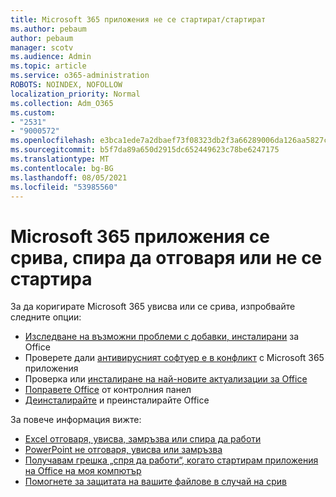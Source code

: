```yaml
---
title: Microsoft 365 приложения не се стартират/стартират
ms.author: pebaum
author: pebaum
manager: scotv
ms.audience: Admin
ms.topic: article
ms.service: o365-administration
ROBOTS: NOINDEX, NOFOLLOW
localization_priority: Normal
ms.collection: Adm_O365
ms.custom:
- "2531"
- "9000572"
ms.openlocfilehash: e3bca1ede7a2dbaef73f08323db2f3a66289006da126aa5827cff6c78cf20128
ms.sourcegitcommit: b5f7da89a650d2915dc652449623c78be6247175
ms.translationtype: MT
ms.contentlocale: bg-BG
ms.lasthandoff: 08/05/2021
ms.locfileid: "53985560"
---
```

# <a name="microsoft-365-apps-crash-stop-responding-or-dont-launch"></a>Microsoft 365 приложения се срива, спира да отговаря или не се стартира

За да коригирате Microsoft 365 увисва или се срива, изпробвайте следните опции:

- [Изследване на възможни проблеми с добавки, инсталирани](https://support.office.com/article/powerpoint-isn-t-responding-hangs-or-freezes-652ede6e-e3d2-449a-a07f-8c800dfb948d#bkmk_addins) за Office
- Проверете дали [антивирусният софтуер е в конфликт](https://support.office.com/article/powerpoint-isn-t-responding-hangs-or-freezes-652ede6e-e3d2-449a-a07f-8c800dfb948d?ocmsassetID#bkmk_conflict) с Microsoft 365 приложения
- Проверка или [инсталиране на най-новите актуализации за Office](https://support.office.com/article/update-office-and-your-computer-with-microsoft-update-2ab296f3-7f03-43a2-8e50-46de917611c5)
- [Поправете Office](https://support.office.com/article/repair-an-office-application-7821d4b6-7c1d-4205-aa0e-a6b40c5bb88b) от контролния панел
- [Деинсталирайте](https://support.office.com/article/uninstall-office-from-a-pc-9dd49b83-264a-477a-8fcc-2fdf5dbf61d8) и преинсталирайте Office

За повече информация вижте:
- [Excel отговаря, увисва, замръзва или спира да работи](https://support.office.com/article/excel-not-responding-hangs-freezes-or-stops-working-37e7d3c9-9e84-40bf-a805-4ca6853a1ff4)
- [PowerPoint не отговаря, увисва или замръзва](https://support.office.com/article/powerpoint-isn-t-responding-hangs-or-freezes-652ede6e-e3d2-449a-a07f-8c800dfb948d)
- [Получавам грешка „спря да работи“, когато стартирам приложения на Office на моя компютър](https://support.office.com/article/i-get-a-stopped-working-error-when-i-start-office-applications-on-my-pc-52bd7985-4e99-4a35-84c8-2d9b8301a2fa)
- [Помогнете за защитата на вашите файлове в случай на срив](https://support.office.com/article/help-protect-your-files-in-case-of-a-crash-551c29b1-6a4b-4415-a3ff-a80415b92f99)
